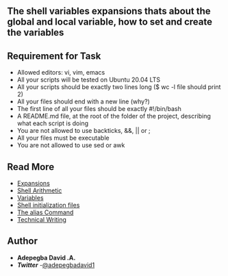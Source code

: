 ## The shell variables expansions thats about the global and local variable, how to set and create the variables

## Requirement for Task
- Allowed editors: vi, vim, emacs
- All your scripts will be tested on Ubuntu 20.04 LTS
- All your scripts should be exactly two lines long ($ wc -l file should print 2)
- All your files should end with a new line (why?)
- The first line of all your files should be exactly #!/bin/bash
- A README.md file, at the root of the folder of the project, describing what each script is doing
- You are not allowed to use backticks, &&, || or ;
- All your files must be executable
- You are not allowed to use sed or awk

## Read More
- [Expansions](http://linuxcommand.org/lc3_lts0080.php)
- [Shell Arithmetic](https://www.gnu.org/software/bash/manual/html_node/Shell-Arithmetic.html)
- [Variables](https://tldp.org/LDP/Bash-Beginners-Guide/html/sect_03_02.html)
- [Shell initialization files](https://tldp.org/LDP/Bash-Beginners-Guide/html/sect_03_01.html)
- [The alias Command](http://www.linfo.org/alias.html)
- [Technical Writing](https://s3.amazonaws.com/alx-intranet.hbtn.io/uploads/misc/2021/6/9112669886fd446a2aa3113c31319d1f468dc160.pdf?X-Amz-Algorithm=AWS4-HMAC-SHA256&X-Amz-Credential=AKIARDDGGGOUSBVO6H7D%2F20221021%2Fus-east-1%2Fs3%2Faws4_request&X-Amz-Date=20221021T164206Z&X-Amz-Expires=86400&X-Amz-SignedHeaders=host&X-Amz-Signature=34ed3ea5e9f8fcf2eb2f88474978225a89aed01a27f113ba119b3c48444b2d30)

## Author
- **Adepegba David .A.**
- ***Twitter*** -[@adepegbadavid1](https://twitter.com/adepegbadavid1)
